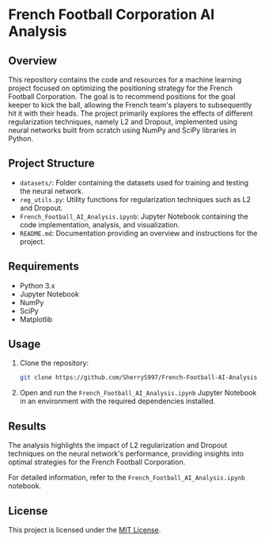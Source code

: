 # French Football Corporation AI Analysis

## Overview

This repository contains the code and resources for a machine learning project focused on optimizing the positioning strategy for the French Football Corporation. The goal is to recommend positions for the goal keeper to kick the ball, allowing the French team's players to subsequently hit it with their heads. The project primarily explores the effects of different regularization techniques, namely L2 and Dropout, implemented using neural networks built from scratch using NumPy and SciPy libraries in Python.

## Project Structure

- `datasets/`: Folder containing the datasets used for training and testing the neural network.
- `reg_utils.py`: Utility functions for regularization techniques such as L2 and Dropout.
- `French_Football_AI_Analysis.ipynb`: Jupyter Notebook containing the code implementation, analysis, and visualization.
- `README.md`: Documentation providing an overview and instructions for the project.

## Requirements

- Python 3.x
- Jupyter Notebook
- NumPy
- SciPy
- Matplotlib

## Usage

1. Clone the repository:

   ```bash
   git clone https://github.com/SherryS997/French-Football-AI-Analysis.git
   ```

2. Open and run the `French_Football_AI_Analysis.ipynb` Jupyter Notebook in an environment with the required dependencies installed.

## Results

The analysis highlights the impact of L2 regularization and Dropout techniques on the neural network's performance, providing insights into optimal strategies for the French Football Corporation.

For detailed information, refer to the `French_Football_AI_Analysis.ipynb` notebook.

## License

This project is licensed under the [MIT License](LICENSE).